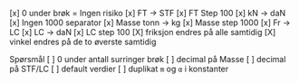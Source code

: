[x] 0 under brøk = Ingen risiko
[x] FT -> STF
[x] FT Step 100
[x] kN -> daN
[x] Ingen 1000 separator
[x] Masse tonn -> kg
[x] Masse step 1000
[x] Fr -> LC
[x] LC -> daN
[x] LC step 100
[X] friksjon endres på alle samtidig
[X] vinkel endres på de to øverste samtidig

Spørsmål
[ ] 0 under antall surringer brøk
[ ] decimal på Masse
[ ] decimal på STF/LC
[ ] default verdier
[ ] duplikat `m` og `α` i konstanter
